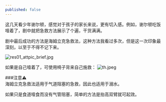 ```yaml
---
published: false
---
```


这几天看少年谢尔顿，感觉对于孩子的家长来说，更有切入感。例如，谢尔顿吃饭噎着了，剧中就把急救方法展示了个遍，干货满满。

剧中最后成功的方法是海姆立克急救法，这种方法我看过多次，但是这一次印象最深刻，以至于不得不记下来。

![res01_attpic_brief.jpg]({{site.baseurl}}/assets/img/res01_attpic_brief.jpg)


如果是自己噎着了，可使用椅子背来自己施救：
![th.jpeg]({{site.baseurl}}/assets/img/th.jpeg)


###注意⚠️  
海姆立克急救法适用于气道阻塞的急救，因此也适用于溺水。

如果只是食道噎食而没有气管阻塞，简单的方法是抬高双臂就可起效。
